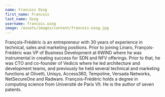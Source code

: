 ```yaml
---
name: Francois Ozog
first_name: Francois
last_name: Ozog
username: francois.ozog
image: /assets/images/content/francois-ozog.jpg
---
```

François-Frédéric is an entrepreneur with 30 years of experience in technical, sales and marketing positions. Prior to joining Linaro, François-Frédéric was VP of Business Development at 6WIND where he was instrumental in creating success for SDN and NFV offerings. Prior to that, he was CTO and co-founder of Vedicis where he led architecture and development teams, and previously he held several technical and marketing functions at Olivetti, Unisys, Access360, Tempoline, Versada Networks, NetSecureOne and Radware. François-Frédéric holds a degree in computing science from Université de Paris VII. He is the author of seven patents.